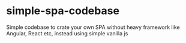 # simple-spa-codebase
Simple codebase to crate your own SPA without heavy framework like Angular, React etc, instead using simple vanilla js
